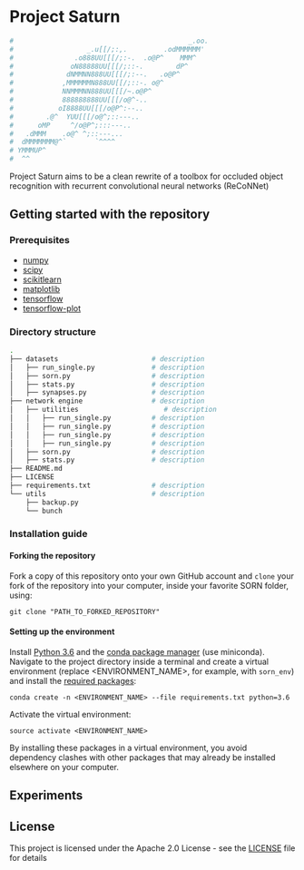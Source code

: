 # Project Saturn

```python
#                                           _.oo.
#                  _.u[[/;:,.         .odMMMMMM'
#               .o888UU[[[/;:-.  .o@P^    MMM^
#              oN88888UU[[[/;::-.        dP^
#             dNMMNN888UU[[[/;:--.   .o@P^
#            ,MMMMMMN888UU[[/;::-. o@^
#            NNMMMNN888UU[[[/~.o@P^
#            888888888UU[[[/o@^-..
#           oI8888UU[[[/o@P^:--..
#        .@^  YUU[[[/o@^;::---..
#      oMP     ^/o@P^;:::---..
#   .dMMM    .o@^ ^;::---...
#  dMMMMMMM@^`       `^^^^
# YMMMUP^
#  ^^
```


Project Saturn aims to be a clean rewrite of a toolbox for occluded object recognition with recurrent convolutional neural networks (ReCoNNet)

## Getting started with the repository


### Prerequisites

* [numpy](http://www.numpy.org/)
* [scipy](https://www.scipy.org/)
* [scikitlearn](http://scikit-learn.org/)
* [matplotlib](https://matplotlib.org/)
* [tensorflow](https://www.tensorflow.com)
* [tensorflow-plot](https://github.com/wookayin/tensorflow-plot)


### Directory structure

```bash
.
├── datasets                       # description
│   ├── run_single.py              # description
│   ├── sorn.py                    # description
│   ├── stats.py                   # description
│   ├── synapses.py                # description
├── network engine                 # description
│   ├── utilities             		  # description
│   │   ├── run_single.py          # description
│   │   ├── run_single.py          # description
│   │   ├── run_single.py          # description
│   │   ├── run_single.py          # description
│   ├── sorn.py                    # description
│   ├── stats.py                   # description
├── README.md
├── LICENSE
├── requirements.txt               # description
└── utils                          # description
    ├── backup.py
    └── bunch
```

### Installation guide

#### Forking the repository

Fork a copy of this repository onto your own GitHub account and `clone` your fork of the repository into your computer, inside your favorite SORN folder, using:

`git clone "PATH_TO_FORKED_REPOSITORY"`

#### Setting up the environment

Install [Python 3.6](https://www.python.org/downloads/release/python-360/) and the [conda package manager](https://conda.io/miniconda.html) (use miniconda). Navigate to the project directory inside a terminal and create a virtual environment (replace <ENVIRONMENT_NAME>, for example, with `sorn_env`) and install the [required packages](https://github.com/delpapa/SORN_V2/blob/master/requirements.txt):

`conda create -n <ENVIRONMENT_NAME> --file requirements.txt python=3.6`

Activate the virtual environment:

`source activate <ENVIRONMENT_NAME>`

By installing these packages in a virtual environment, you avoid dependency clashes with other packages that may already be installed elsewhere on your computer.

## Experiments


## License

This project is licensed under the Apache 2.0 License - see the [LICENSE](LICENSE) file for details

